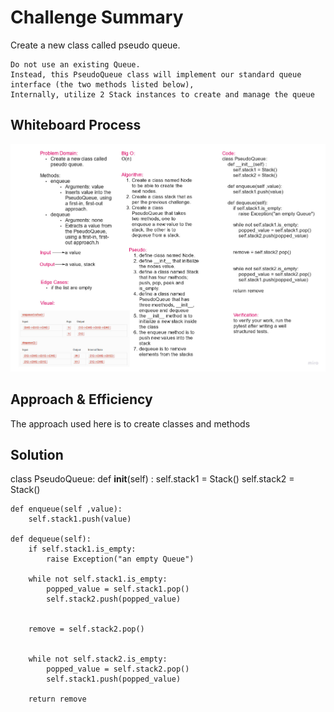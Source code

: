 # Challenge Summary

Create a new class called pseudo queue.

    Do not use an existing Queue.
    Instead, this PseudoQueue class will implement our standard queue interface (the two methods listed below),
    Internally, utilize 2 Stack instances to create and manage the queue

## Whiteboard Process
![whiteboard](img/code-challenge-11.jpg)

## Approach & Efficiency

The approach used here is to create classes and methods

## Solution

class PseudoQueue:
    def __init__(self) :
        self.stack1 = Stack()
        self.stack2 = Stack()

    def enqueue(self ,value):
        self.stack1.push(value)

    def dequeue(self):
        if self.stack1.is_empty:
            raise Exception("an empty Queue")

        while not self.stack1.is_empty:
            popped_value = self.stack1.pop()
            self.stack2.push(popped_value)


        remove = self.stack2.pop()


        while not self.stack2.is_empty:
            popped_value = self.stack2.pop()
            self.stack1.push(popped_value)

        return remove
